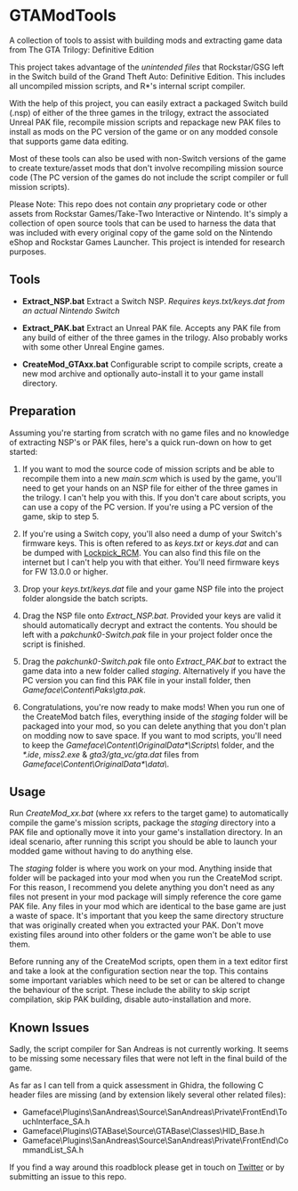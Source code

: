 # GTAModTools
 A collection of tools to assist with building mods and extracting game data from The GTA Trilogy: Definitive Edition

This project takes advantage of the _unintended files_ that Rockstar/GSG left in the Switch build of the Grand Theft Auto: Definitive Edition. This includes all uncompiled mission scripts, and R\*'s internal script compiler.

With the help of this project, you can easily extract a packaged Switch build (.nsp) of either of the three games in the trilogy, extract the associated Unreal PAK file, recompile mission scripts and repackage new PAK files to install as mods on the PC version of the game or on any modded console that supports game data editing.

Most of these tools can also be used with non-Switch versions of the game to create texture/asset mods that don't involve recompiling mission source code (The PC version of the games do not include the script compiler or full mission scripts).

Please Note: This repo does not contain _any_ proprietary code or other assets from Rockstar Games/Take-Two Interactive or Nintendo. It's simply a collection of open source tools that can be used to harness the data that was included with every original copy of the game sold on the Nintendo eShop and Rockstar Games Launcher. This project is intended for research purposes.

## Tools

* **Extract_NSP.bat** Extract a Switch NSP. _Requires keys.txt/keys.dat from an actual Nintendo Switch_

* **Extract_PAK.bat** Extract an Unreal PAK file. Accepts any PAK file from any build of either of the three games in the trilogy. Also probably works with some other Unreal Engine games.

* **CreateMod_GTAxx.bat** Configurable script to compile scripts, create a new mod archive and optionally auto-install it to your game install directory.

## Preparation

Assuming you're starting from scratch with no game files and no knowledge of extracting NSP's or PAK files, here's a quick run-down on how to get started:

1. If you want to mod the source code of mission scripts and be able to recompile them into a new _main.scm_ which is used by the game, you'll need to get your hands on an NSP file for either of the three games in the trilogy. I can't help you with this. If you don't care about scripts, you can use a copy of the PC version. If you're using a PC version of the game, skip to step 5.

2. If you're using a Switch copy, you'll also need a dump of your Switch's firmware keys. This is often refered to as _keys.txt_ or _keys.dat_ and can be dumped with [Lockpick_RCM](https://github.com/shchmue/Lockpick_RCM "Lockpick_RCM on GitHub"). You can also find this file on the internet but I can't help you with that either. You'll need firmware keys for FW 13.0.0 or higher.

3. Drop your _keys.txt_/_keys.dat_ file and your game NSP file into the project folder alongside the batch scripts.

4. Drag the NSP file onto _Extract\_NSP.bat_. Provided your keys are valid it should automatically decrypt and extract the contents. You should be left with a _pakchunk0-Switch.pak_ file in your project folder once the script is finished.

5. Drag the _pakchunk0-Switch.pak_ file onto _Extract\_PAK.bat_ to extract the game data into a new folder called _staging_. Alternatively if you have the PC version you can find this PAK file in your install folder, then _Gameface\Content\Paks\gta.pak_.

6. Congratulations, you're now ready to make mods! When you run one of the CreateMod batch files, everything inside of the _staging_ folder will be packaged into your mod, so you can delete anything that you don't plan on modding now to save space. If you want to mod scripts, you'll need to keep the _Gameface\Content\OriginalData\*\Scripts\\_ folder, and the _\*.ide_, _miss2.exe_ & _gta3/gta\_vc/gta.dat_ files from _Gameface\Content\OriginalData\*\data\\_.

## Usage

Run _CreateMod\_xx.bat_ (where xx refers to the target game) to automatically compile the game's mission scripts, package the _staging_ directory into a PAK file and optionally move it into your game's installation directory. In an ideal scenario, after running this script you should be able to launch your modded game without having to do anything else.

The _staging_ folder is where you work on your mod. Anything inside that folder will be packaged into your mod when you run the CreateMod script. For this reason, I recommend you delete anything you don't need as any files not present in your mod package will simply reference the core game PAK file. Any files in your mod which are identical to the base game are just a waste of space. It's important that you keep the same directory structure that was originally created when you extracted your PAK. Don't move existing files around into other folders or the game won't be able to use them.

Before running any of the CreateMod scripts, open them in a text editor first and take a look at the configuration section near the top. This contains some important variables which need to be set or can be altered to change the behaviour of the script. These include the ability to skip script compilation, skip PAK building, disable auto-installation and more.

## Known Issues

Sadly, the script compiler for San Andreas is not currently working. It seems to be missing some necessary files that were not left in the final build of the game.

As far as I can tell from a quick assessment in Ghidra, the following C header files are missing (and by extension likely several other related files):

* Gameface\Plugins\SanAndreas\Source\SanAndreas\Private\FrontEnd\TouchInterface_SA.h
* Gameface\Plugins\GTABase\Source\GTABase\Classes\HID_Base.h
* Gameface\Plugins\SanAndreas\Source\SanAndreas\Private\FrontEnd\CommandList_SA.h

If you find a way around this roadblock please get in touch on [Twitter](https://twitter.com/ParadoxEpoch) or by submitting an issue to this repo.
